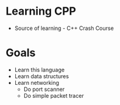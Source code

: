 # Learning CPP
- Source of learning - C++ Crash Course


# Goals
- Learn this language
- Learn data structures
- Learn networking
	- Do port scanner
	- Do simple packet tracer
